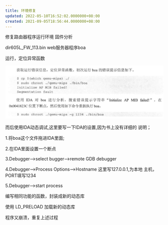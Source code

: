 ```yaml
---
title: 环境修复
updated: 2022-05-10T16:52:02.0000000+08:00
created: 2021-09-05T18:56:44.0000000+08:00
---
```


修复路由器程序运行环境
固件分析

dir605L_FW_113.bin web服务器程序boa

运行，定位异常函数

![image1](../../../resources/image1-47.png)

而后使用IDA动态调试,这里要写一下IDA的设置,因为书上没有详细的 说明；

1.将boa这个文件拖进IDA里面;

2.在IDA里面设置一个断点

3.Debugger–\>select bugger——\>remote GDB debugger

4.Debugger–\>Process Options—-\>Hostname 这里写127.0.0.1,为本地 主机，PORT填写1234

5.Debugger–\>start process

编写相同功能的函数，封装成新的动态库

使用 LD_PRELOAD 加载新的动态库

程序又崩溃，重复上述过程

